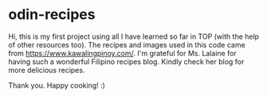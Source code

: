 # odin-recipes

Hi, this is my first project using all I have learned so far in TOP (with the help of other resources too). The recipes and images used in this code came from https://www.kawalingpinoy.com/. I'm grateful for Ms. Lalaine for having such a wonderful Filipino recipes blog. Kindly check her blog for more delicious recipes.

Thank you. Happy cooking! :)
